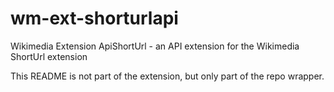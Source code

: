 wm-ext-shorturlapi
==================

Wikimedia Extension ApiShortUrl - an API extension for the Wikimedia ShortUrl extension

This README is not part of the extension, but only part of the repo wrapper.
